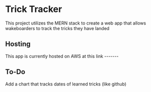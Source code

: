 # Trick Tracker
This project utilizes the MERN stack to create a web app that allows wakeboarders to track the tricks they have landed

## Hosting
This app is currently hosted on AWS at this link -------

## To-Do
Add a chart that tracks dates of learned tricks (like github)